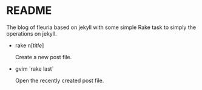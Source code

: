 # README

The blog of fleuria based on jekyll with some simple Rake task to simply the operations on jekyll.

+ rake n[*title*]

  Create a new post file.

+ gvim \`rake last\`

  Open the recently created post file.
